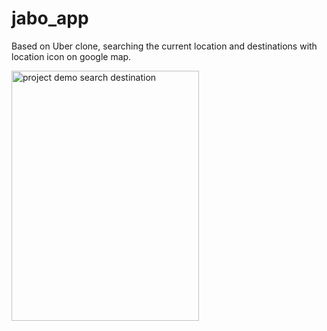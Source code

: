 # jabo_app
 Based on Uber clone, searching the current location and destinations with location icon on google map.
 
 <img src="https://github.com/sohedul/jabo_app/blob/master/lib/images/ss.png" alt="project demo search destination" height="400" width="300">
